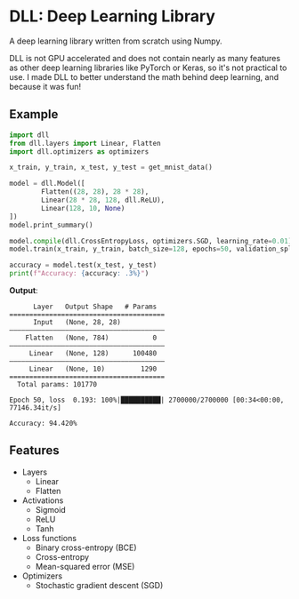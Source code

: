 # DLL: Deep Learning Library

A deep learning library written from scratch using Numpy.

DLL is not GPU accelerated and does not contain nearly as many features as other
deep learning libraries like PyTorch or Keras, so it's not practical to use. I made
DLL to better understand the math behind deep learning, and because it was fun!

## Example

```python
import dll
from dll.layers import Linear, Flatten
import dll.optimizers as optimizers

x_train, y_train, x_test, y_test = get_mnist_data()

model = dll.Model([
        Flatten((28, 28), 28 * 28),
        Linear(28 * 28, 128, dll.ReLU),
        Linear(128, 10, None)
])
model.print_summary()

model.compile(dll.CrossEntropyLoss, optimizers.SGD, learning_rate=0.01)
model.train(x_train, y_train, batch_size=128, epochs=50, validation_split=0.1)

accuracy = model.test(x_test, y_test)
print(f"Accuracy: {accuracy: .3%}")
```

**Output**:

```
      Layer   Output Shape   # Params  
=======================================
      Input   (None, 28, 28)            
———————————————————————————————————————
    Flatten   (None, 784)           0  
———————————————————————————————————————
     Linear   (None, 128)      100480  
———————————————————————————————————————
     Linear   (None, 10)         1290  
=======================================
  Total params: 101770

Epoch 50, loss  0.193: 100%|██████████| 2700000/2700000 [00:34<00:00, 77146.34it/s]

Accuracy: 94.420%
```

## Features

* Layers
    * Linear
    * Flatten
* Activations
    * Sigmoid
    * ReLU
    * Tanh
* Loss functions
    * Binary cross-entropy (BCE)
    * Cross-entropy
    * Mean-squared error (MSE)
* Optimizers
    * Stochastic gradient descent (SGD)
